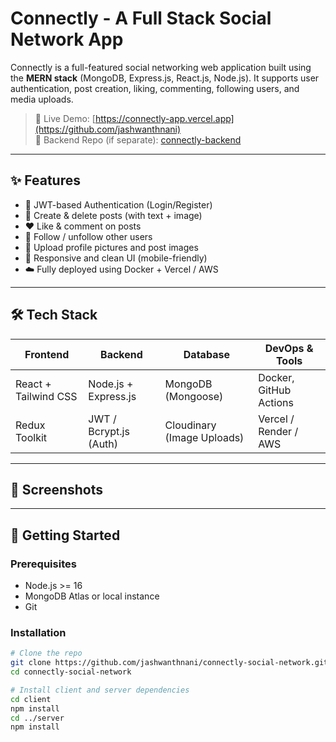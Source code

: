 # Connectly - A Full Stack Social Network App


Connectly is a full-featured social networking web application built using the **MERN stack** (MongoDB, Express.js, React.js, Node.js). It supports user authentication, post creation, liking, commenting, following users, and media uploads.

> 🚀 Live Demo: [https://connectly-app.vercel.app](https://github.com/jashwanthnani)  
> 📁 Backend Repo (if separate): [connectly-backend](https://github.com/jashwanthnani)

---

## ✨ Features

- 🔐 JWT-based Authentication (Login/Register)
- 📝 Create & delete posts (with text + image)
- ❤️ Like & comment on posts
- 👥 Follow / unfollow other users
- 📸 Upload profile pictures and post images
- 📃 Responsive and clean UI (mobile-friendly)
- ☁️ Fully deployed using Docker + Vercel / AWS

---

## 🛠️ Tech Stack

| Frontend             | Backend               | Database         | DevOps & Tools       |
|----------------------|------------------------|------------------|----------------------|
| React + Tailwind CSS | Node.js + Express.js   | MongoDB (Mongoose) | Docker, GitHub Actions |
| Redux Toolkit        | JWT / Bcrypt.js (Auth) | Cloudinary (Image Uploads) | Vercel / Render / AWS |

---

## 📸 Screenshots

---

## 🚀 Getting Started

### Prerequisites

- Node.js >= 16
- MongoDB Atlas or local instance
- Git

### Installation

```bash
# Clone the repo
git clone https://github.com/jashwanthnani/connectly-social-network.git
cd connectly-social-network

# Install client and server dependencies
cd client
npm install
cd ../server
npm install
